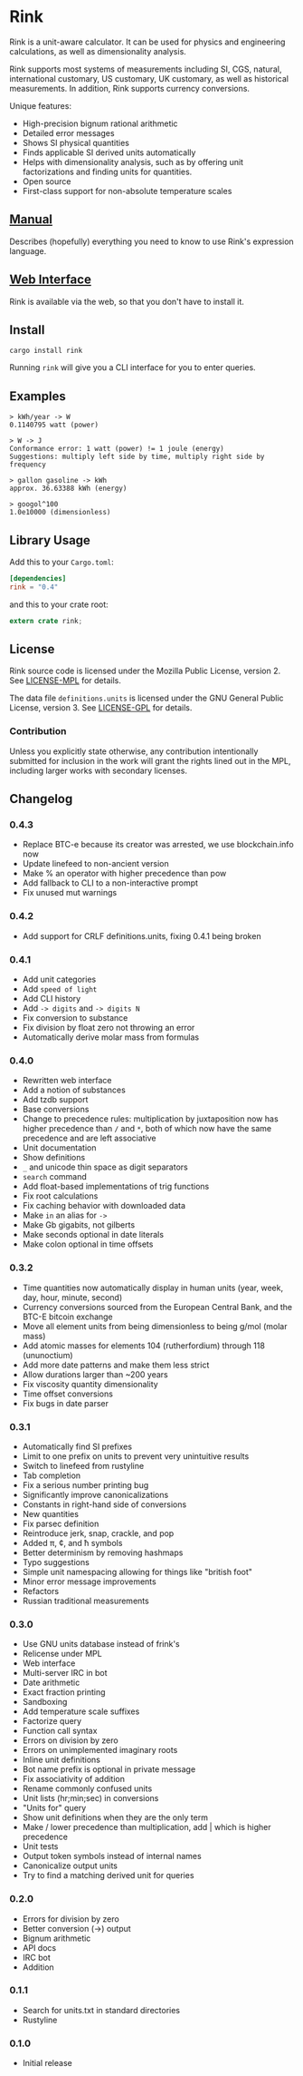 # Rink

Rink is a unit-aware calculator. It can be used for physics and
engineering calculations, as well as dimensionality analysis.

Rink supports most systems of measurements including SI, CGS, natural,
international customary, US customary, UK customary, as well as
historical measurements. In addition, Rink supports currency
conversions.

Unique features:

- High-precision bignum rational arithmetic
- Detailed error messages
- Shows SI physical quantities
- Finds applicable SI derived units automatically
- Helps with dimensionality analysis, such as by offering unit
  factorizations and finding units for quantities.
- Open source
- First-class support for non-absolute temperature scales

## [Manual](https://github.com/tiffany352/rink-rs/wiki/Rink-Manual)

Describes (hopefully) everything you need to know to use Rink's
expression language.

## [Web Interface](https://tiffnix.com/rink/)

Rink is available via the web, so that you don't have to install it.

## Install

`cargo install rink`

Running `rink` will give you a CLI interface for you to enter queries.

## Examples

```
> kWh/year -> W
0.1140795 watt (power)
```

```
> W -> J
Conformance error: 1 watt (power) != 1 joule (energy)
Suggestions: multiply left side by time, multiply right side by frequency
```

```
> gallon gasoline -> kWh
approx. 36.63388 kWh (energy)
```

```
> googol^100
1.0e10000 (dimensionless)
```

## Library Usage

Add this to your `Cargo.toml`:

```toml
[dependencies]
rink = "0.4"
```

and this to your crate root:

```rust
extern crate rink;
```

## License

Rink source code is licensed under the Mozilla Public License, version
2. See [LICENSE-MPL](./LICENSE-MPL) for details.

The data file `definitions.units` is licensed under the GNU General
Public License, version 3. See [LICENSE-GPL](./LICENSE-GPL) for details.

### Contribution

Unless you explicitly state otherwise, any contribution intentionally
submitted for inclusion in the work will grant the rights lined out in
the MPL, including larger works with secondary licenses.

## Changelog

### 0.4.3
- Replace BTC-e because its creator was arrested, we use blockchain.info now
- Update linefeed to non-ancient version
- Make % an operator with higher precedence than pow
- Add fallback to CLI to a non-interactive prompt
- Fix unused mut warnings

### 0.4.2
- Add support for CRLF definitions.units, fixing 0.4.1 being broken

### 0.4.1
- Add unit categories
- Add `speed of light`
- Add CLI history
- Add `-> digits` and `-> digits N`
- Fix conversion to substance
- Fix division by float zero not throwing an error
- Automatically derive molar mass from formulas

### 0.4.0
- Rewritten web interface
- Add a notion of substances
- Add tzdb support
- Base conversions
- Change to precedence rules: multiplication by juxtaposition now has
  higher precedence than `/` and `*`, both of which now have the same
  precedence and are left associative
- Unit documentation
- Show definitions
- `_` and unicode thin space as digit separators
- `search` command
- Add float-based implementations of trig functions
- Fix root calculations
- Fix caching behavior with downloaded data
- Make `in` an alias for `->`
- Make Gb gigabits, not gilberts
- Make seconds optional in date literals
- Make colon optional in time offsets

### 0.3.2
- Time quantities now automatically display in human units (year,
  week, day, hour, minute, second)
- Currency conversions sourced from the European Central Bank, and the
  BTC-E bitcoin exchange
- Move all element units from being dimensionless to being g/mol
  (molar mass)
- Add atomic masses for elements 104 (rutherfordium) through 118
  (ununoctium)
- Add more date patterns and make them less strict
- Allow durations larger than ~200 years
- Fix viscosity quantity dimensionality
- Time offset conversions
- Fix bugs in date parser

### 0.3.1
- Automatically find SI prefixes
- Limit to one prefix on units to prevent very unintuitive results
- Switch to linefeed from rustyline
- Tab completion
- Fix a serious number printing bug
- Significantly improve canonicalizations
- Constants in right-hand side of conversions
- New quantities
- Fix parsec definition
- Reintroduce jerk, snap, crackle, and pop
- Added π, ¢, and ħ symbols
- Better determinism by removing hashmaps
- Typo suggestions
- Simple unit namespacing allowing for things like "british foot"
- Minor error message improvements
- Refactors
- Russian traditional measurements

### 0.3.0
- Use GNU units database instead of frink's
- Relicense under MPL
- Web interface
- Multi-server IRC in bot
- Date arithmetic
- Exact fraction printing
- Sandboxing
- Add temperature scale suffixes
- Factorize query
- Function call syntax
- Errors on division by zero
- Errors on unimplemented imaginary roots
- Inline unit definitions
- Bot name prefix is optional in private message
- Fix associativity of addition
- Rename commonly confused units
- Unit lists (hr;min;sec) in conversions
- "Units for" query
- Show unit definitions when they are the only term
- Make / lower precedence than multiplication, add | which is higher
  precedence
- Unit tests
- Output token symbols instead of internal names
- Canonicalize output units
- Try to find a matching derived unit for queries

### 0.2.0
- Errors for division by zero
- Better conversion (->) output
- Bignum arithmetic
- API docs
- IRC bot
- Addition

### 0.1.1
- Search for units.txt in standard directories
- Rustyline

### 0.1.0
- Initial release
